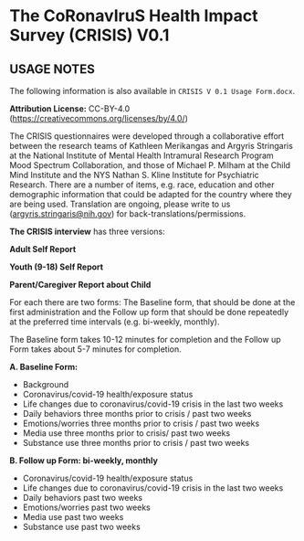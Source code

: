 # The **C**o**R**onav**I**ru**S** Health **I**mpact **S**urvey (CRISIS) V0.1


## USAGE NOTES
The following information is also available in `CRISIS V 0.1 Usage Form.docx`.

**Attribution License:** CC-BY-4.0
([<span class="underline">https://creativecommons.org/licenses/by/4.0/</span>](https://creativecommons.org/licenses/by/4.0/))

The CRISIS questionnaires were developed through a collaborative effort between the research teams of Kathleen Merikangas and Argyris Stringaris at the National Institute of Mental Health Intramural Research Program Mood Spectrum Collaboration, and those of Michael P. Milham at the Child Mind Institute and the NYS Nathan S. Kline Institute for Psychiatric Research. There are a number of items, e.g. race, education and other demographic information that could be adapted for the country where they are being used. Translation are ongoing, please write to us (argyris.stringaris@nih.gov) for back-translations/permissions.

**The CRISIS interview** has three versions:

**Adult Self Report**

**Youth (9-18) Self Report**

**Parent/Caregiver Report about Child**

For each there are two forms: The Baseline form, that should be done at
the first administration and the Follow up form that should be done
repeatedly at the preferred time intervals (e.g. bi-weekly, monthly).

The Baseline form takes 10-12 minutes for completion and the Follow up
Form takes about 5-7 minutes for completion.

**A. Baseline Form:**  
  - Background
  - Coronavirus/covid-19 health/exposure status  
  - Life changes due to coronavirus/covid-19 crisis in the last two weeks  
  - Daily behaviors three months prior to crisis / past two weeks  
  - Emotions/worries three months prior to crisis / past two weeks  
  - Media use three months prior to crisis/ past two weeks  
  - Substance use three months prior to crisis / past two weeks  

**B. Follow up Form: bi-weekly, monthly**  
  - Coronavirus/covid-19 health/exposure status  
  - Life changes due to coronavirus/covid-19 crisis in the last two weeks  
  - Daily behaviors past two weeks  
  - Emotions/worries past two weeks  
  - Media use past two weeks  
  - Substance use past two weeks
